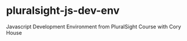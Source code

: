# pluralsight-js-dev-env
Javascript Development Environment from PluralSight Course with Cory House
